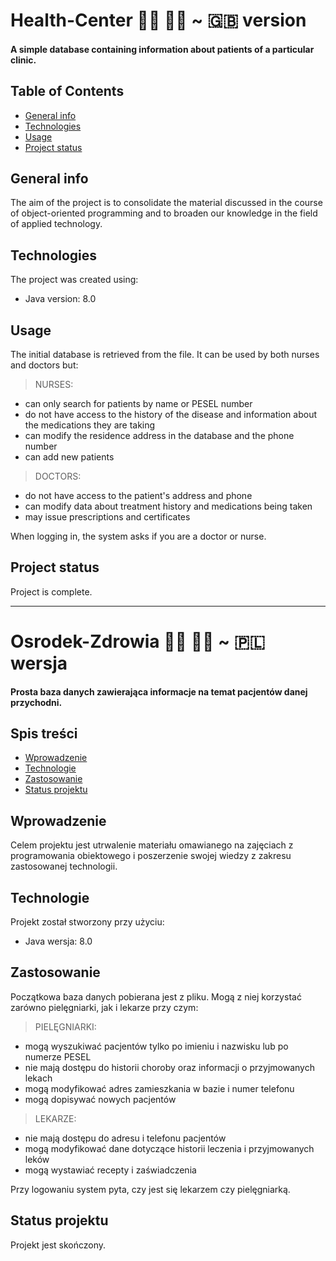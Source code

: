 # Health-Center :woman_health_worker: :man_health_worker: ~ :gb: version
#### A simple database containing information about patients of a particular clinic.

## Table of Contents
* [General info](#general-info)
* [Technologies](#technologies)
* [Usage](#usage)
* [Project status](#project-status)

## General info
The aim of the project is to consolidate the material discussed in the course of object-oriented programming and to broaden our knowledge in the field of applied technology.

## Technologies
The project was created using:
* Java version: 8.0

## Usage
The initial database is retrieved from the file. It can be used by both nurses and doctors but:
> NURSES:
* can only search for patients by name or PESEL number
* do not have access to the history of the disease and information about the medications they are taking
* can modify the residence address in the database and the phone number
* can add new patients

> DOCTORS:
* do not have access to the patient's address and phone
* can modify data about treatment history and medications being taken
* may issue prescriptions and certificates

When logging in, the system asks if you are a doctor or nurse.

## Project status
Project is complete.

---

# Osrodek-Zdrowia :woman_health_worker: :man_health_worker: ~ :poland: wersja
#### Prosta baza danych zawierająca informacje na temat pacjentów danej przychodni.

## Spis treści
* [Wprowadzenie](#wprowadzenie)
* [Technologie](#technologie)
* [Zastosowanie](#zastosowanie)
* [Status projektu](#status-projektu)

## Wprowadzenie
Celem projektu jest utrwalenie materiału omawianego na zajęciach z programowania obiektowego i poszerzenie swojej wiedzy z zakresu zastosowanej technologii.

## Technologie
Projekt został stworzony przy użyciu:
* Java wersja: 8.0

## Zastosowanie
Początkowa baza danych pobierana jest z pliku. Mogą z niej korzystać zarówno pielęgniarki, jak i lekarze przy czym:
> PIELĘGNIARKI:
* mogą wyszukiwać pacjentów tylko po imieniu i nazwisku lub po numerze PESEL
* nie mają dostępu do historii choroby oraz informacji o przyjmowanych lekach
* mogą modyfikować adres zamieszkania w bazie i numer telefonu
* mogą dopisywać nowych pacjentów

> LEKARZE:
* nie mają dostępu do adresu i telefonu pacjentów
* mogą modyfikować dane dotyczące historii leczenia i przyjmowanych leków
* mogą wystawiać recepty i zaświadczenia

Przy logowaniu system pyta, czy jest się lekarzem czy pielęgniarką.

## Status projektu
Projekt jest skończony.
